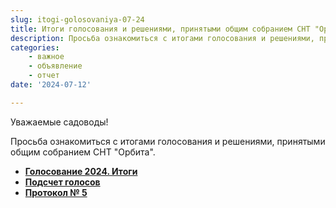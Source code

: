 ```yaml
---
slug: itogi-golosovaniya-07-24
title: Итоги голосования и решениями, принятыми общим собранием СНТ "Орбита" 07.2024
description: Просьба ознакомиться с итогами голосования и решениями, принятыми общим собранием СНТ "Орбита".
categories:
    - важное
    - объявление
    - отчет
date: '2024-07-12' 

---
```


Уважаемые садоводы!

Просьба ознакомиться с итогами голосования и решениями, принятыми общим собранием СНТ "Орбита".

- __[Голосование 2024. Итоги](itogi0724.pdf)__
- __[Подсчет голосов](golosa0724.pdf)__
- __[Протокол № 5](protocol_5_0724.docx)__
